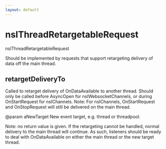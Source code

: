 ```yaml
---
layout: default
---
```


# nsIThreadRetargetableRequest #

nsIThreadRetargetableRequest

Should be implemented by requests that support retargeting delivery of
data off the main thread.


## retargetDeliveryTo ##

Called to retarget delivery of OnDataAvailable to another thread. Should
only be called before AsyncOpen for nsIWebsocketChannels, or during
OnStartRequest for nsIChannels.
Note: For nsIChannels, OnStartRequest and OnStopRequest will still be
delivered on the main thread.

@param aNewTarget New event target, e.g. thread or threadpool.

Note: no return value is given. If the retargeting cannot be handled,
normal delivery to the main thread will continue. As such, listeners
should be ready to deal with OnDataAvailable on either the main thread or
the new target thread.

